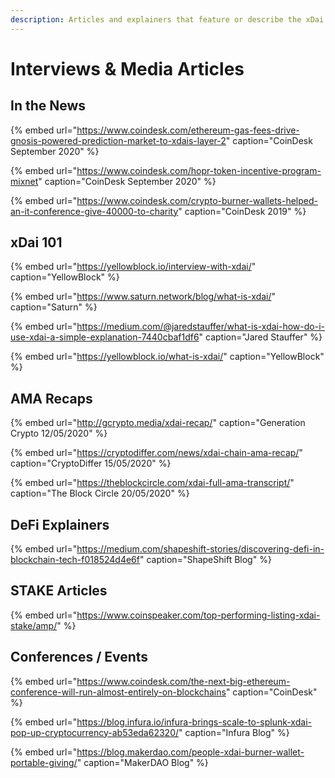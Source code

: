 ```yaml
---
description: Articles and explainers that feature or describe the xDai ecosystem
---
```


# Interviews & Media Articles

## In the News

{% embed url="https://www.coindesk.com/ethereum-gas-fees-drive-gnosis-powered-prediction-market-to-xdais-layer-2" caption="CoinDesk September 2020" %}

{% embed url="https://www.coindesk.com/hopr-token-incentive-program-mixnet" caption="CoinDesk September 2020" %}

{% embed url="https://www.coindesk.com/crypto-burner-wallets-helped-an-it-conference-give-40000-to-charity" caption="CoinDesk 2019" %}



## xDai 101

{% embed url="https://yellowblock.io/interview-with-xdai/" caption="YellowBlock" %}

{% embed url="https://www.saturn.network/blog/what-is-xdai/" caption="Saturn" %}

{% embed url="https://medium.com/@jaredstauffer/what-is-xdai-how-do-i-use-xdai-a-simple-explanation-7440cbaf1df6" caption="Jared Stauffer" %}

{% embed url="https://yellowblock.io/what-is-xdai/" caption="YellowBlock" %}

## AMA Recaps

{% embed url="http://gcrypto.media/xdai-recap/" caption="Generation Crypto 12/05/2020" %}

{% embed url="https://cryptodiffer.com/news/xdai-chain-ama-recap/" caption="CryptoDiffer 15/05/2020" %}

{% embed url="https://theblockcircle.com/xdai-full-ama-transcript/" caption="The Block Circle 20/05/2020" %}



## DeFi Explainers

{% embed url="https://medium.com/shapeshift-stories/discovering-defi-in-blockchain-tech-f018524d4e6f" caption="ShapeShift Blog" %}

## STAKE Articles

{% embed url="https://www.coinspeaker.com/top-performing-listing-xdai-stake/amp/" %}

## Conferences / Events

{% embed url="https://www.coindesk.com/the-next-big-ethereum-conference-will-run-almost-entirely-on-blockchains" caption="CoinDesk" %}

{% embed url="https://blog.infura.io/infura-brings-scale-to-splunk-xdai-pop-up-cryptocurrency-ab53eda62320/" caption="Infura Blog" %}

{% embed url="https://blog.makerdao.com/people-xdai-burner-wallet-portable-giving/" caption="MakerDAO Blog" %}









